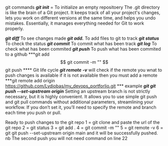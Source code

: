 git commands
***git init*** = To initialize an empty repositoery
The .git directory is like the brain of a Git project. It keeps track of all your project's changes, lets you work on different versions at the same time, and helps you undo mistakes. Essentially, it manages everything needed for Git to work properly.

***git diff*** To see changes made
***git add.*** To add files to git to track
***git status*** To check the status 
***git commit*** To commit what has been track
***git log*** To check what has been commited
***git push*** To push what has been commited to a github
***git add $$ git commit -m "" $$ git push **** Git life cycle
***git remote -v*** will check if the remote you wnat to push changes is available
if it is not available then you must add a remote
***git remote add origin https://github.com/Lydiobas/my_devops_portforlio.git *** example
***git git push --set-upstream origin*** Setting an upstream branch is not strictly necessary, but it is highly convenient. It allows you to use simple git push and git pull commands without additional parameters, streamlining your workflow. If you don’t set it, you’ll need to specify the remote and branch each time you push or pull.


Ready to push changes to the git repo
1 = git clone and paste the url of the git repo
2 = git status 
3 = git add .
4 = git commit -m ""
5 = git remote -v
6 = git git push --set-upstream origin main and it will be successfully pushed.
nb The second push you will not need command on line 22
